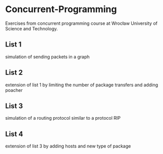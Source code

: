 # Concurrent-Programming
Exercises from concurrent programming course at Wrocław University of Science and Technology.

## List 1 
simulation of sending packets in a graph

## List 2 
extension of list 1 by limiting the number of package transfers and adding poacher

## List 3
simulation of a routing protocol similar to a protocol RIP

## List 4
extension of list 3 by adding hosts and new type of package
